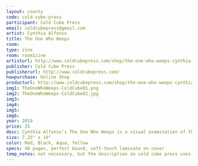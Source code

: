 ```yaml
---
layout: county 
code: cold-cube-press
participant: Cold Cube Press
email: coldcubepress@gmail.com
artist: Cynthia Alfonso
title: The One Who Weeps
room: 
type: zine
room: room1zine
artisturl: http://www.coldcubepress.com/shop/the-one-who-weeps-cynthia-alfonso
publisher: Cold Cube Press
publisherurl: http://www.coldcubepress.com/
howpurchase: Online Shop
producturl: http://www.coldcubepress.com/shop/the-one-who-weeps-cynthia-alfonso
img1: TheOneWhoWeeps-ColdCube01.png
img2: TheOneWhoWeeps-ColdCube02.jpg
img3: 
img4: 
img5: 
img6: 
year: 2019
price: 25
desc: Cynthia Alfonso’s The One Who Weeps is a visual examination of the cycle of grief and confusion. Using bright colors and delicate line work, Alfonso invokes a trance state in her work, allowing text and image to build on one another. The book itself is about a persistent cycle of instability- that each day must be spent reconstructing the past in order to move forward through grief and fear. 
size: 7.25" x 10"
color: Red, Black, Aqua, Yellow
specs: 48 pages, perfect bound, soft-touch laminate on cover 
temp_notes: not necessary, but the description on cold cube press uses a colon- "The book itself is about a persistent cycle of instability– that each day must be spent reconstructing the past in order to move forward through grief and fear." and our description uses a "-"
---
```

